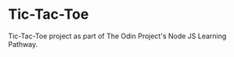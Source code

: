 <h1>Tic-Tac-Toe</h1>
<p>Tic-Tac-Toe project as part of The Odin Project's Node JS Learning Pathway.</p>
